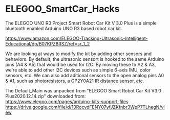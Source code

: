 # ELEGOO_SmartCar_Hacks

The ELEGOO UNO R3 Project Smart Robot Car Kit V 3.0 Plus is a simple bluetooth enabled Arduino UNO R3 based robot car kit.

https://www.amazon.com/ELEGOO-Tracking-Ultrasonic-Intelligent-Educational/dp/B07KPZ8RSZ/ref=sr_1_2

We are looking at ways to modify the kit by adding other sensors and behaviors. By default, the ultrasonic sensort is hooked to the same Arduino pins (A4 & A5) that would be used for I2C. By moving these to A2 & A3, we're able to add other I2C devices such as simple 6-axis IMU, color sensors, etc. We can also add aditional sensors to the open analog pins A0 & A1, such as photoresistors, a GP2Y0A21 IR distance sensor, etc.

The Default_Main was unpacked from "ELEGOO Smart Robot Car Kit V3.0 Plus2020.12.14.zip" downloaded from:
https://www.elegoo.com/pages/arduino-kits-support-files
https://drive.google.com/file/d/10RocvdFENY07yfJZKfnbr3WpP7TLhegN/view


